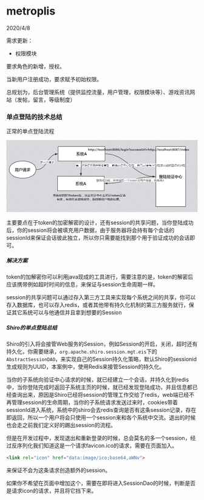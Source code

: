 # metroplis

2020/4/8

需求更新：

* 权限模块

要求角色的新增，授权。

当新用户注册成功，要求赋予初始权限。



总规划为，后台管理系统（提供监控流量，用户管理，权限模块等）、游戏资讯网站（发帖，留言，等级制度）



### 单点登陆的技术总结

正常的单点登陆流程

![1586836341727](.\img\1586836341727.png)

主要要点在于token的加密解密的设计，还有session的共享问题，当你登陆成功后，你的session将会被填充用户数据，由于服务器将会持有每个会话的sessionId来保证会话彼此独立，所以你只需要能找到那个用于验证成功的会话即可。

##### 解决方案

token的加解密你可以利用java现成的工具进行，需要注意的是，token的解密后应该携带例如超时时间的信息，来保证与session生命周期一样。

session的共享问题可以通过存入第三方工具来实现每个系统之间的共享，你可以存入数据库，也可以存入redis，或者其他带有持久化机制的第三方服务就行，保证其它系统可以与他通信并且拿到想要的Session

##### Shiro的单点登陆总结

Shiro的引入将会接管Web服务的Session，例如Session的开启，关闭，超时还有持久化，你需要继承，`org.apache.shiro.session.mgt.eis`下的`AbstractSessionDAO`，来实现自己的Session持久化策略，默认Shiro的sessionid生成规则为UUID，本案例中，使用Redis来接管Session的持久化。

当你的子系统向验证中心请求的时候，就已经建立一个会话，并持久化到redis中，当你登陆完成时返回子系统主页的时候，就已经发现登陆成功，并且信息都已经查询出来，原因是Shiro已经将session的管理工作交给了redis，web端已经不再管理session的生命周期，当你的子系统请求发送过来时，cookies带着sessionId进入系统，系统中的shiro会去redis查询是否有这条session记录，存在即返回，所以一个用户将会只使用一个session来和各个系统中交流。退出的时候也会走之前我们定义好的踢出session的流程。

但是在开发过程中，发现退出和重新登录的时候，总会莫名的多一个session，经过反序列化我们知道这是一个请求favicon.ico的请求，需要在页面加入。

```html
<link rel="icon" href="data:image/ico;base64,aWNv">
```

来保证不会为这条请求创造额外的session。

如果你不希望在页面中增加这个，需要在即将进入SessionDao的时候，判断是否是请求icon的请求，并且将它挡下来。